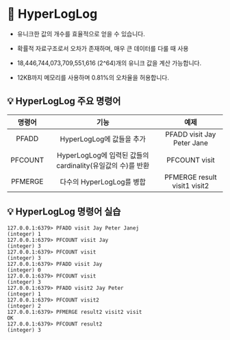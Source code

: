 # 📌 HyperLogLog
* 유니크한 값의 개수를 효율적으로 얻을 수 있습니다.

* 확률적 자료구조로서 오차가 존재하며, 매우 큰 데이터를 다룰 때 사용

* 18,446,744,073,709,551,616 (2^64)개의 유니크 값을 계산 가능합니다.

* 12KB까지 메모리를 사용하며 0.81%의 오차율을 허용합니다.

## 💡 HyperLogLog 주요 명령어
|명령어|기능|예제|
|:---:|:---:|:---:|
|PFADD|HyperLogLog에 값들을 추가|PFADD visit Jay Peter Jane|
|PFCOUNT|HyperLogLog에 입력된 값들의 cardinality(유일값의 수)를 반환|PFCOUNT visit
|PFMERGE|다수의 HyperLogLog를 병합|PFMERGE result visit1 visit2

## 💡 HyperLogLog 명령어 실습
```docker
127.0.0.1:6379> PFADD visit Jay Peter Janej
(integer) 1
127.0.0.1:6379> PFCOUNT visit Jay
(integer) 3
127.0.0.1:6379> PFCOUNT visit
(integer) 3
127.0.0.1:6379> PFADD visit Jay
(integer) 0
127.0.0.1:6379> PFCOUNT visit
(integer) 3
127.0.0.1:6379> PFADD visit2 Jay Peter
(integer) 1
127.0.0.1:6379> PFCOUNT visit2
(integer) 2
127.0.0.1:6379> PFMERGE result2 visit2 visit
OK
127.0.0.1:6379> PFCOUNT result2
(integer) 3
```